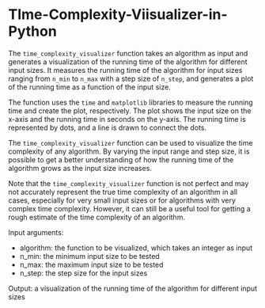 # TIme-Complexity-Viisualizer-in-Python


The `time_complexity_visualizer` function takes an algorithm as input and generates a visualization of the running time of the algorithm for different input sizes. It measures the running time of the algorithm for input sizes ranging from `n_min` to `n_max` with a step size of `n_step`, and generates a plot of the running time as a function of the input size.

The function uses the `time` and `matplotlib` libraries to measure the running time and create the plot, respectively. The plot shows the input size on the x-axis and the running time in seconds on the y-axis. The running time is represented by dots, and a line is drawn to connect the dots.

The `time_complexity_visualizer` function can be used to visualize the time complexity of any algorithm. By varying the input range and step size, it is possible to get a better understanding of how the running time of the algorithm grows as the input size increases.

Note that the `time_complexity_visualizer` function is not perfect and may not accurately represent the true time complexity of an algorithm in all cases, especially for very small input sizes or for algorithms with very complex time complexity. However, it can still be a useful tool for getting a rough estimate of the time complexity of an algorithm.


Input arguments:
- algorithm: the function to be visualized, which takes an integer as input
- n_min: the minimum input size to be tested
- n_max: the maximum input size to be tested
- n_step: the step size for the input sizes

Output: a visualization of the running time of the algorithm for different input sizes
